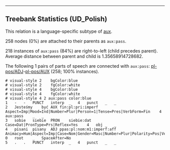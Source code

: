 

--------------------------------------------------------------------------------

## Treebank Statistics (UD_Polish)

This relation is a language-specific subtype of [aux]().

258 nodes (0%) are attached to their parents as `aux:pass`.

218 instances of `aux:pass` (84%) are right-to-left (child precedes parent).
Average distance between parent and child is 1.35658914728682.

The following 1 pairs of parts of speech are connected with `aux:pass`: [pl-pos/ADJ]()-[pl-pos/AUX]() (258; 100% instances).


~~~ conllu
# visual-style 2	bgColor:blue
# visual-style 2	fgColor:white
# visual-style 4	bgColor:blue
# visual-style 4	fgColor:white
# visual-style 4 2 aux:pass	color:blue
1	-	-	PUNCT	interp	_	4	punct	_	_
2	Jesteśmy	być	AUX	fin:pl:pri:imperf	Aspect=Imp|Mood=Ind|Number=Plur|Person=1|Tense=Pres|VerbForm=Fin	4	aux:pass	_	_
3	sobie	siebie	PRON	siebie:dat	Case=Dat|PronType=Prs|Reflex=Yes	4	obj	_	_
4	pisani	pisany	ADJ	ppas:pl:nom:m1:imperf:aff	Animacy=Hum|Aspect=Imp|Case=Nom|Gender=Masc|Number=Plur|Polarity=Pos|VerbForm=Part|Voice=Pass	0	root	_	SpaceAfter=No
5	.	.	PUNCT	interp	_	4	punct	_	_

~~~


